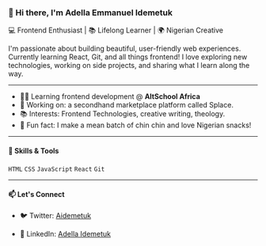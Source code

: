 ### 👋 Hi there, I'm Adella Emmanuel Idemetuk
💻 Frontend Enthusiast | 📚 Lifelong Learner | 🌍 Nigerian Creative

I'm passionate about building beautiful, user-friendly web experiences. Currently learning React, Git, and all things frontend! I love exploring new technologies, working on side projects, and sharing what I learn along the way.

---

- 🧑‍🎓 Learning frontend development @ **AltSchool Africa**
- 🔧 Working on: a secondhand marketplace platform called Splace.
- 📚 Interests:  Frontend Technologies, creative writing, theology.
- 🍪 Fun fact: I make a mean batch of chin chin and love Nigerian snacks!

---


#### 🌱 Skills & Tools
`HTML` `CSS` `JavaScript` `React` `Git` 

---

#### 📫 Let's Connect
- 🐦 Twitter: [Aidemetuk](https://x.com/AIdemetuk)

- 💼 LinkedIn: [Adella Idemetuk](www.linkedin.com/in/adella-idemetuk)


